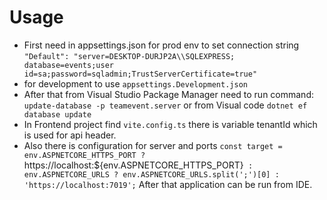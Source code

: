 # Usage
* First need in appsettings.json for prod env to set connection string `"Default": "server=DESKTOP-DURJP2A\\SQLEXPRESS; database=events;user id=sa;password=sqladmin;TrustServerCertificate=true"`
*  for development to use `appsettings.Development.json`
* After that from Visual Studio Package Manager need to run command: `update-database -p teamevent.server`
or from Visual code `dotnet ef database update`
* In Frontend project find `vite.config.ts` there is variable tenantId which is used for api header.
* Also there is configuration for server and ports
`const target = env.ASPNETCORE_HTTPS_PORT ? `https://localhost:${env.ASPNETCORE_HTTPS_PORT}` :
    env.ASPNETCORE_URLS ? env.ASPNETCORE_URLS.split(';')[0] : 'https://localhost:7019';`
After that application can be run from IDE.
